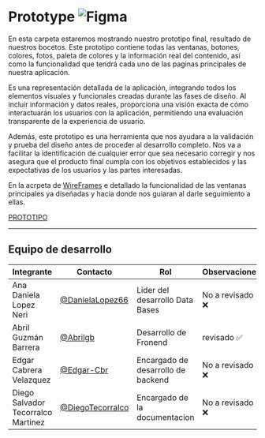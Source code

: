 # Prototype  ![Figma](https://img.shields.io/badge/Figma-F24E1E?style=for-the-badge&logo=figma&logoColor=white)
En esta carpeta estaremos mostrando nuestro prototipo final, resultado de nuestros bocetos. Este prototipo contiene todas las ventanas, botones, colores, fotos, paleta de colores y la información real del contenido, así como la funcionalidad que tendrá cada uno de las paginas principales de nuestra aplicación.

Es una representación detallada de la aplicación, integrando todos los elementos visuales y funcionales creadas durante las fases de diseño. Al incluir información y datos reales, proporciona una visión exacta de cómo interactuarán los usuarios con la aplicación, permitiendo una evaluación transparente de la experiencia de usuario.

Además, este prototipo es una herramienta que nos ayudara a la validación y prueba del diseño antes de proceder al desarrollo completo. Nos va a facilitar la identificación de cualquier error que sea necesario corregir y nos asegura que el producto final cumpla con los objetivos establecidos y las expectativas de los usuarios y las partes interesadas.

En la acrpeta de [WireFrames](/Documentacion/GUI/WireFrames/readme.md) e detallado la funcionalidad de las ventanas principales ya diseñadas y hacia donde nos guiaran al darle seguimiento a ellas.

[PROTOTIPO](/FrontEnd/Assets/prototipo.pdf)

---
## Equipo de desarrollo
|Integrante|Contacto|Rol|Observaciones|
|----------|--------|-----------|----------|
|Ana Daniela Lopez Neri|[@DanielaLopez66](https://github.com/DanielaLopez66)| Lider del desarrollo Data Bases|No a revisado ❌|
|Abril Guzmán Barrera|[@Abrilgb](https://github.com/Abrilgb)|Desarrollo de Fronend|revisado ✅|
|Edgar Cabrera Velazquez| [@Edgar-Cbr](https://github.com/Edgar-Cbr)| Encargado de desarrollo de backend|No a revisado ❌ |
|Diego Salvador Tecorralco Martinez| [@DiegoTecorralco](https://github.com/DiegoTecorralco)| Encargado de la documentacion|No a revisado ❌|
